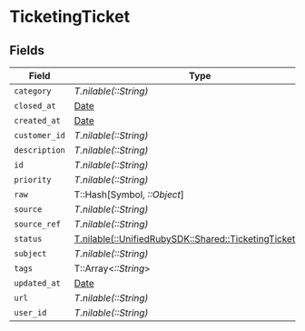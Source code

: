 # TicketingTicket


## Fields

| Field                                                                                                      | Type                                                                                                       | Required                                                                                                   | Description                                                                                                |
| ---------------------------------------------------------------------------------------------------------- | ---------------------------------------------------------------------------------------------------------- | ---------------------------------------------------------------------------------------------------------- | ---------------------------------------------------------------------------------------------------------- |
| `category`                                                                                                 | *T.nilable(::String)*                                                                                      | :heavy_minus_sign:                                                                                         | N/A                                                                                                        |
| `closed_at`                                                                                                | [Date](https://ruby-doc.org/stdlib-2.6.1/libdoc/date/rdoc/Date.html)                                       | :heavy_minus_sign:                                                                                         | N/A                                                                                                        |
| `created_at`                                                                                               | [Date](https://ruby-doc.org/stdlib-2.6.1/libdoc/date/rdoc/Date.html)                                       | :heavy_minus_sign:                                                                                         | N/A                                                                                                        |
| `customer_id`                                                                                              | *T.nilable(::String)*                                                                                      | :heavy_minus_sign:                                                                                         | N/A                                                                                                        |
| `description`                                                                                              | *T.nilable(::String)*                                                                                      | :heavy_minus_sign:                                                                                         | N/A                                                                                                        |
| `id`                                                                                                       | *T.nilable(::String)*                                                                                      | :heavy_minus_sign:                                                                                         | N/A                                                                                                        |
| `priority`                                                                                                 | *T.nilable(::String)*                                                                                      | :heavy_minus_sign:                                                                                         | N/A                                                                                                        |
| `raw`                                                                                                      | T::Hash[Symbol, *::Object*]                                                                                | :heavy_minus_sign:                                                                                         | N/A                                                                                                        |
| `source`                                                                                                   | *T.nilable(::String)*                                                                                      | :heavy_minus_sign:                                                                                         | N/A                                                                                                        |
| `source_ref`                                                                                               | *T.nilable(::String)*                                                                                      | :heavy_minus_sign:                                                                                         | N/A                                                                                                        |
| `status`                                                                                                   | [T.nilable(::UnifiedRubySDK::Shared::TicketingTicketStatus)](../../models/shared/ticketingticketstatus.md) | :heavy_minus_sign:                                                                                         | N/A                                                                                                        |
| `subject`                                                                                                  | *T.nilable(::String)*                                                                                      | :heavy_minus_sign:                                                                                         | N/A                                                                                                        |
| `tags`                                                                                                     | T::Array<*::String*>                                                                                       | :heavy_minus_sign:                                                                                         | N/A                                                                                                        |
| `updated_at`                                                                                               | [Date](https://ruby-doc.org/stdlib-2.6.1/libdoc/date/rdoc/Date.html)                                       | :heavy_minus_sign:                                                                                         | N/A                                                                                                        |
| `url`                                                                                                      | *T.nilable(::String)*                                                                                      | :heavy_minus_sign:                                                                                         | N/A                                                                                                        |
| `user_id`                                                                                                  | *T.nilable(::String)*                                                                                      | :heavy_minus_sign:                                                                                         | N/A                                                                                                        |